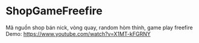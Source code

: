 # ShopGameFreefire
Mã nguồn shop bán nick, vòng quay, random hòm thính, game play freefire<br>
Demo: https://www.youtube.com/watch?v=X1MT-kFGRNY
